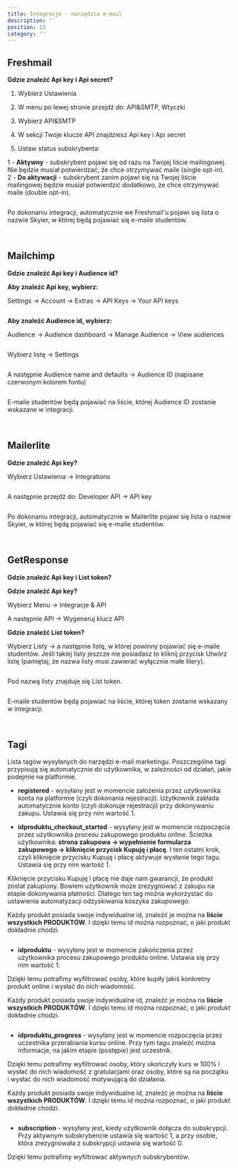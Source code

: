 ```yaml
---
title: Integracje - narzędzia e-mail
description: ''
position: 13
category: ''
---
```


## Freshmail

**Gdzie znaleźć Api key i Api secret?**

1. Wybierz Ustawienia

2. W menu po lewej stronie przejdź do: API&SMTP, Wtyczki

3. Wybierz API&SMTP

4. W sekcji Twoje klucze API znajdziesz Api key i Api secret

5. Ustaw status subskrybenta:

1 - **Aktywny** - subskrybent pojawi się od razu na Twojej liście mailingowej. Nie będzie musiał potwierdzać, że chce otrzymywać maile (single opt-in).<br>
2 - **Do aktywacji** - subskrybent zanim pojawi się na Twojej liście mailingowej będzie musiał potwierdzić dodatkowo, że chce otrzymywać maile (double opt-in).

<img src="/img/screen-freshmail-api.jpg" alt=""/>

Po dokonaniu integracji, automatycznie we Freshmail'u pojawi się lista o nazwie Skyier, w której będą pojawiać się e-maile studentów.

<br>

## Mailchimp

**Gdzie znaleźć Api key i Audience id?**

**Aby znaleźć Api key, wybierz:**

Settings -> Account -> Extras -> API Keys -> Your API keys

<img src="/img/screen-mailchimp-8.jpg" alt=""/>

**Aby znaleźć Audience id, wybierz:**

Audience -> Audience dashboard -> Manage Audience -> View audiences

<img src="/img/screen-mailchimp-5.jpg" alt=""/>

Wybierz listę -> Settings

<img src="/img/screen-mailchimp-6.jpg" alt=""/>

A następnie Audience name and defaults -> Audience ID (napisane czerwonym kolorem fontu)

<img src="/img/screen-mailchimp-7.jpg" alt=""/>

E-maile studentów będą pojawiać na liście, której Audience ID zostanie wskazane w integracji.

<br>

## Mailerlite

**Gdzie znaleźć Api key?**

Wybierz Ustawienia -> Integrations

<img src="/img/screen-mailerlite-1.jpg" alt=""/>

A następnie przejdź do: Developer API -> API key

<img src="/img/screen-mailerlite-2.jpg" alt=""/>

Po dokonaniu integracji, automatycznie w Mailerlite pojawi się lista o nazwie Skyier, w której będą pojawiać się e-maile studentów.

<br>

## GetResponse

**Gdzie znaleźć Api key i List token?**

**Gdzie znaleźć Api key?**

Wybierz Menu -> Integracje & API
<img src="/img/screen-getresponse-1.jpg" alt=""/>

A następnie API -> Wygeneruj klucz API

**Gdzie znaleźć List token?**

Wybierz Listy -> a następnie listę, w której powinny pojawiać się e-maile studentów. Jeśli takiej listy jeszcze nie posiadasz to kliknij przycisk Utwórz listę (pamiętaj, że nazwa listy musi zawierać wyłącznie małe litery).

<img src="/img/screen-getresponse-2.jpg" alt=""/>

Pod nazwą listy znajduje się List token.

<img src="/img/screen-getresponse-3.jpg" alt=""/>

E-maile studentów będą pojawiać na liście, której token zostanie wskazany w integracji.

<br>

## Tagi

Lista tagów wysyłanych do narzędzi e-mail marketingu. Poszczególne tagi przypisują się automatycznie do użytkownika, w zależności od działań, jakie podejmie na platformie. 

- **registered** - wysyłany jest w momencie założenia przez użytkownika konta na platformie (czyli dokonania rejestracji). Użytkownik zakłada automatycznie konto (czyli dokonuje rejestracji) przy dokonywaniu zakupu. Ustawia się przy nim wartość 1.

- **idproduktu_checkout_started** - wysyłany jest w momencie rozpoczęcia przez użytkownika procesu zakupowego produktu online. Ścieżka użytkownika: **strona zakupowa -> wypełnienie formularza zakupowego -> kliknięcie przycisk Kupuję i płacę**. I ten ostatni krok, czyli kliknięcie przycisku Kupuję i płacę aktywuje wysłanie tego tagu. Ustawia się przy nim wartość 1.

Kliknięcie przycisku Kupuję i płacę nie daje nam gwarancji, że produkt został zakupiony. Bowiem użytkownik może zrezygnować z zakupu na etapie dokonywania płatności. Dlatego ten tag można wykorzystać do ustawienia automatyzacji odzyskiwania koszyka zakupowego. 

Każdy produkt posiada swoje indywidualne id, znaleźć je można na **liście wszystkich PRODUKTÓW**. I dzięki temu id można rozpoznać, o jaki produkt dokładnie chodzi.

<img src="/img/screen-tag-1.png" alt=""/>

- **idproduktu** - wysyłany jest w momencie zakończenia przez użytkownika procesu zakupowego produktu online. Ustawia się przy nim wartość 1.

Dzięki temu potrafimy wyfiltrować osoby, które kupiły jakiś konkretny produkt online i wysłać do nich wiadomość.

Każdy produkt posiada swoje indywidualne id, znaleźć je można na **liście wszystkich PRODUKTÓW**. I dzięki temu id można rozpoznać, o jaki produkt dokładnie chodzi.

<img src="/img/screen-tag-1.png" alt=""/>

- **idproduktu_progress** - wysyłany jest w momencie rozpoczęcia przez uczestnika przerabiania kursu online. Przy tym tagu znaleźć można informacje, na jakim etapie (postępie) jest uczestnik.

Dzięki temu potrafimy wyfiltrować osoby, który ukończyły kurs w 100% i wysłać do nich wiadomość z gratulacjami oraz osoby, które są na początku i wysłać do nich wiadomość motywującą do działania.

Każdy produkt posiada swoje indywidualne id, znaleźć je można na **liście wszystkich PRODUKTÓW**. I dzięki temu id można rozpoznać, o jaki produkt dokładnie chodzi.

<img src="/img/screen-tag-1.png" alt=""/>

- **subscription** - wysyłany jest, kiedy użytkownik dołącza do subskrypcji. Przy aktywnym subskrybencie ustawia się wartość 1, a przy osobie, która zrezygnowała z subskrypcji ustawia się wartość 0. 

Dzięki temu potrafimy wyfiltrować aktywnych subskrybentów. 